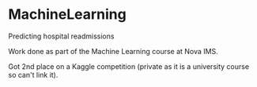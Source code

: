 # MachineLearning
Predicting hospital readmissions

Work done as part of the Machine Learning course at Nova IMS.

Got 2nd place on a Kaggle competition (private as it is a university course so can't link it).
